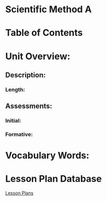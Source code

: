 # Scientific Method A

# Table of Contents

# Unit Overview:

## Description:

### Length:

## Assessments:

### Initial:

### Formative:

# Vocabulary Words:

# Lesson Plan Database

[Lesson Plans](https://www.notion.so/201ad5cbe66849b5b9ec86e2f22b1f7f)
